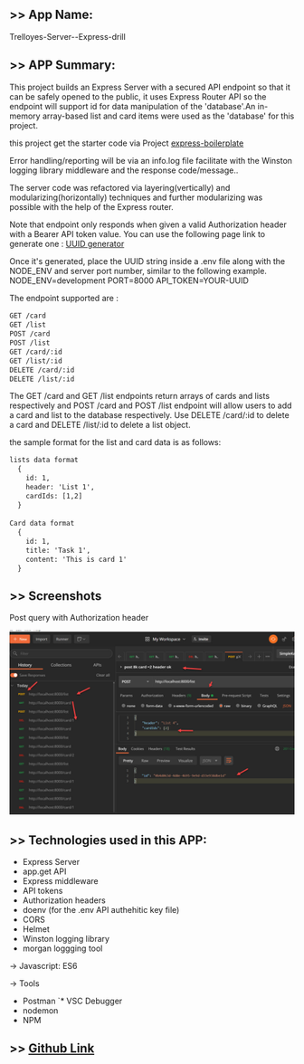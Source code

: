 ## >> App Name:

Trelloyes-Server--Express-drill

## >> APP Summary:
This project builds an Express Server with a secured API endpoint so that it can be safely opened to the public, it uses Express Router API so the endpoint will support id for data manipulation of the 'database'.An in-memory array-based list and card items were used as the 'database' for this project.

this project get the starter code via Project [express-boilerplate](https://github.com/davetam88/express-boilerplate)

Error handling/reporting will be via an info.log file facilitate with the Winston logging library middleware and the response code/message..

The server code was refactored via layering(vertically) and modularizing(horizontally) techniques and further modularizing was possible with the help of the Express router. 

Note that endpoint only responds when given a valid Authorization header with a Bearer API token value. You can use the following page link to generate one  :
[UUID generator](https://www.uuidgenerator.net/version1)

Once it's generated, place the UUID string inside a .env file along with the NODE_ENV and server port number, similar to the following example.
NODE_ENV=development 
PORT=8000
API_TOKEN=YOUR-UUID

The endpoint supported are : 
```
GET /card
GET /list
POST /card
POST /list
GET /card/:id
GET /list/:id
DELETE /card/:id
DELETE /list/:id
```

The GET /card and GET /list endpoints return arrays of cards and lists respectively and POST /card and POST /list endpoint will allow users to add a card and list to the database respectively. Use DELETE /card/:id to delete a card and DELETE /list/:id to delete a list object.

the sample format for the list and card data is as follows:
```
lists data format 
  {
    id: 1,
    header: 'List 1',
    cardIds: [1,2]
  }

Card data format 
  {
    id: 1,
    title: 'Task 1',
    content: 'This is card 1'
  }
```

## >> Screenshots

Post query with Authorization header

![main page](images/main.jpg)

## >> Technologies used in this APP:

* Express Server
* app.get API
* Express middleware
* API tokens
* Authorization headers
* doenv (for the .env API authehitic key file)
* CORS
* Helmet
* Winston logging library
* morgan loggging tool

-> Javascript: ES6

-> Tools
* Postman
`* VSC Debugger
* nodemon 
* NPM


## >> [Github Link](https://github.com/davetam88/Trelloyes-Server--Express-drill)

